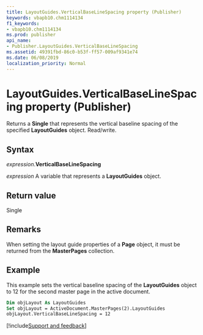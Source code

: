 ```yaml
---
title: LayoutGuides.VerticalBaseLineSpacing property (Publisher)
keywords: vbapb10.chm1114134
f1_keywords:
- vbapb10.chm1114134
ms.prod: publisher
api_name:
- Publisher.LayoutGuides.VerticalBaseLineSpacing
ms.assetid: 49391fbd-86c0-b53f-ff57-009af9341e74
ms.date: 06/08/2019
localization_priority: Normal
---
```



# LayoutGuides.VerticalBaseLineSpacing property (Publisher)

Returns a **Single** that represents the vertical baseline spacing of the specified **LayoutGuides** object. Read/write.


## Syntax

_expression_.**VerticalBaseLineSpacing**

_expression_ A variable that represents a **LayoutGuides** object.


## Return value

Single


## Remarks

When setting the layout guide properties of a **Page** object, it must be returned from the **MasterPages** collection.


## Example

This example sets the vertical baseline spacing of the **LayoutGuides** object to 12 for the second master page in the active document.

```vb
Dim objLayout As LayoutGuides 
Set objLayout = ActiveDocument.MasterPages(2).LayoutGuides 
objLayout.VerticalBaseLineSpacing = 12 

```

[!include[Support and feedback](~/includes/feedback-boilerplate.md)]
